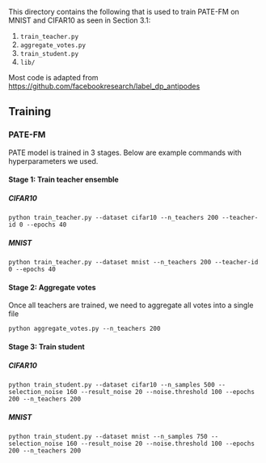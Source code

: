 This directory contains the following that is used to train PATE-FM on MNIST and CIFAR10 as seen in Section 3.1:

1. ```train_teacher.py```
1. ```aggregate_votes.py```
1. ```train_student.py```
1. ```lib/```

Most code is adapted from https://github.com/facebookresearch/label_dp_antipodes


## Training

### PATE-FM
PATE model is trained in 3 stages. Below are example commands with hyperparameters we used.

#### Stage 1: Train teacher ensemble

##### CIFAR10
```commandline
python train_teacher.py --dataset cifar10 --n_teachers 200 --teacher-id 0 --epochs 40
```

##### MNIST
```commandline
python train_teacher.py --dataset mnist --n_teachers 200 --teacher-id 0 --epochs 40
```

#### Stage 2: Aggregate votes
Once all teachers are trained, we need to aggregate all votes into a single file

```commandline
python aggregate_votes.py --n_teachers 200
```

#### Stage 3: Train student

##### CIFAR10

```commandline
python train_student.py --dataset cifar10 --n_samples 500 --selection_noise 160 --result_noise 20 --noise.threshold 100 --epochs 200 --n_teachers 200
```

##### MNIST
```commandline
python train_student.py --dataset mnist --n_samples 750 --selection_noise 160 --result_noise 20 --noise.threshold 100 --epochs 200 --n_teachers 200
```
